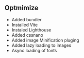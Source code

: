 
## Optmimize
* Added bundler
* Installed Vite
* Instaled Lighthouse
* Added cssnano
* Added image Minification pluging
* Added lazy loading to images
* Async loading of fonts
